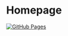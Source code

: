 # Homepage #
[![GitHub Pages](https://github.com/ashenm/homepage/actions/workflows/pages.yml/badge.svg)](https://github.com/ashenm/homepage/actions/workflows/pages.yml)
